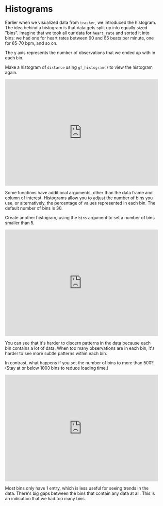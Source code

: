 # Histograms 

Earlier when we visualized data from `tracker`, we introduced the histogram. The idea behind a histogram is that data gets split up into equally sized "bins". Imagine that we took all our data for `heart_rate` and sorted it into bins: we had one for heart rates between 60 and 65 beats per minute, one for 65-70 bpm, and so on. 

The y axis represents the number of observations that we ended up with in each bin.

Make a histogram of `distance` using `gf_histogram()` to view the histogram again.

<iframe data-type="datacamp" id="extra-5-1" height="350" src="https://uclatall.github.io/mtucker-coding-study/data-camp/dc-extra-5-1.html" style="border: 0px #ffffff none;" width="100%"></iframe>


Some functions have additional arguments, other than the data frame and column of interest. Histograms allow you to adjust the number of bins you use, or alternatively, the percentage of values represented in each bin. The default number of bins is 30.

Create another histogram, using the `bins` argument to set a number of bins smaller than 5.

<iframe data-type="datacamp" id="extra-5-2" height="350" src="https://uclatall.github.io/mtucker-coding-study/data-camp/dc-extra-5-2.html" style="border: 0px #ffffff none;" width="100%"></iframe>

You can see that it's harder to discern patterns in the data because each bin contains a lot of data. When too many observations are in each bin, it's harder to see more subtle patterns within each bin.

In contrast, what happens if you set the number of bins to more than 500? (Stay at or below 1000 bins to reduce loading time.)

<iframe data-type="datacamp" id="extra-5-3" height="350" src="https://uclatall.github.io/mtucker-coding-study/data-camp/dc-extra-5-3.html" style="border: 0px #ffffff none;" width="100%"></iframe>

Most bins only have 1 entry, which is less useful for seeing trends in the data. There's big gaps between the bins that contain any data at all. This is an indication that we had too many bins.
